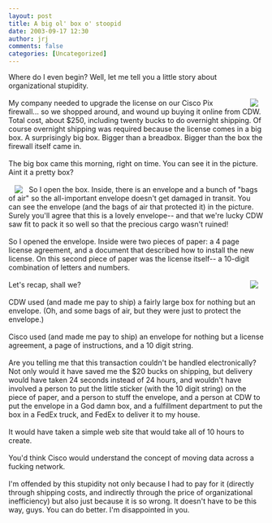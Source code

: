 ```yaml
---
layout: post
title: A big ol' box o' stoopid
date: 2003-09-17 12:30
author: jrj
comments: false
categories: [Uncategorized]
---
```

Where do I even begin? Well, let me tell you a little story about organizational stupidity.
<br />
<br /><img src="http://www.jrj.org/step1.jpg" align="right" hspace="12" />My company needed to upgrade the license on our Cisco Pix firewall... so we shopped around, and wound up buying it online from CDW. Total cost, about $250, including twenty bucks to do overnight shipping. Of course overnight shipping was required because the license comes in a big box. A surprisingly big box. Bigger than a breadbox. Bigger than the box the firewall itself came in.
<br />
<br />The big box came this morning, right on time. You can see it in the picture. Aint it a pretty box?
<br />
<br /><img src="http://www.jrj.org/step2.jpg" align="left" hspace="12" />So I open the box. Inside, there is an envelope and a bunch of "bags of air" so the all-important envelope doesn't get damaged in transit. You can see the envelope (and the bags of air that protected it) in the picture. Surely you'll agree that this is a lovely envelope-- and that we're lucky CDW saw fit to pack it so well so that the precious cargo wasn't ruined!
<br />
<br />So I opened the envelope. Inside were two pieces of paper: a 4 page license agreement, and a document that described how to install the new license. On this second piece of paper was the license itself-- a 10-digit combination of letters and numbers.
<br />
<br /><img src="http://www.jrj.org/step3.jpg" align="right" hspace="12" />Let's recap, shall we?
<br />
<br />CDW used (and made me pay to ship) a fairly large box for nothing but an envelope. (Oh, and some bags of air, but they were just to protect the envelope.)
<br />
<br />Cisco used (and made me pay to ship) an envelope for nothing but a license agreement, a page of instructions, and a 10 digit string.
<br />
<br />Are you telling me that this transaction couldn't be handled electronically? Not only would it have saved me the $20 bucks on shipping, but delivery would have taken 24 seconds instead of 24 hours, and wouldn't have involved a person to put the little sticker (with the 10 digit string) on the piece of paper, and a person to stuff the envelope, and a person at CDW to put the envelope in a God damn box, and a fulfillment department to put the box in a FedEx truck, and FedEx to deliver it to my house.
<br />
<br />It would have taken a simple web site that would take all of 10 hours to create.
<br />
<br />You'd think Cisco would understand the concept of moving data across a fucking network.
<br />
<br />I'm offended by this stupidity not only because I had to pay for it (directly through shipping costs, and indirectly through the price of organizational inefficiency) but also just because it is so wrong. It doesn't have to be this way, guys. You can do better. I'm disappointed in you.

